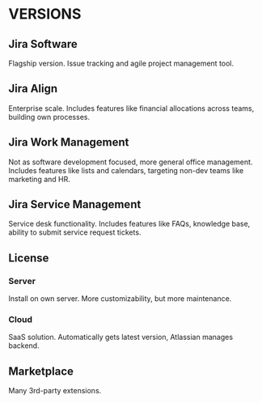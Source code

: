 # VERSIONS

## Jira Software

Flagship version. Issue tracking and agile project management tool.

## Jira Align

Enterprise scale. Includes features like financial allocations across teams, building own processes.

## Jira Work Management

Not as software development focused, more general office management. Includes features like lists and calendars, targeting non-dev teams like marketing and HR.

## Jira Service Management

Service desk functionality. Includes features like FAQs, knowledge base, ability to submit service request tickets.

## License

### Server

Install on own server. More customizability, but more maintenance.

### Cloud

SaaS solution. Automatically gets latest version, Atlassian manages backend.

## Marketplace

Many 3rd-party extensions.
